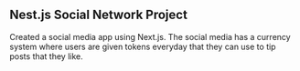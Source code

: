 ## Nest.js Social Network Project

Created a social media app using Next.js. The social media has a currency system where users are given tokens everyday that they can use to tip posts that they like.
